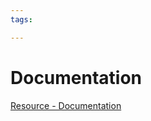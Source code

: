 ```yaml
---
tags:

---
```

# Documentation

[Resource - Documentation](https://se-education.org/learningresources/contents/projectManagement/documentation.html) 
